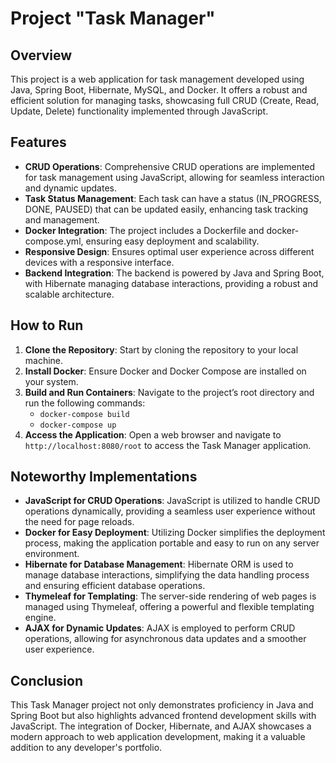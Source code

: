 # Project "Task Manager"

## Overview
This project is a web application for task management developed using Java, Spring Boot, Hibernate, MySQL, and Docker. It offers a robust and efficient solution for managing tasks, showcasing full CRUD (Create, Read, Update, Delete) functionality implemented through JavaScript.

## Features

- **CRUD Operations**: Comprehensive CRUD operations are implemented for task management using JavaScript, allowing for seamless interaction and dynamic updates.
- **Task Status Management**: Each task can have a status (IN_PROGRESS, DONE, PAUSED) that can be updated easily, enhancing task tracking and management.
- **Docker Integration**: The project includes a Dockerfile and docker-compose.yml, ensuring easy deployment and scalability.
- **Responsive Design**: Ensures optimal user experience across different devices with a responsive interface.
- **Backend Integration**: The backend is powered by Java and Spring Boot, with Hibernate managing database interactions, providing a robust and scalable architecture.

## How to Run

1. **Clone the Repository**: Start by cloning the repository to your local machine.
2. **Install Docker**: Ensure Docker and Docker Compose are installed on your system.
3. **Build and Run Containers**: Navigate to the project’s root directory and run the following commands:
   - `docker-compose build`
   - `docker-compose up`
4. **Access the Application**: Open a web browser and navigate to `http://localhost:8080/root` to access the Task Manager application.

## Noteworthy Implementations

- **JavaScript for CRUD Operations**: JavaScript is utilized to handle CRUD operations dynamically, providing a seamless user experience without the need for page reloads.
- **Docker for Easy Deployment**: Utilizing Docker simplifies the deployment process, making the application portable and easy to run on any server environment.
- **Hibernate for Database Management**: Hibernate ORM is used to manage database interactions, simplifying the data handling process and ensuring efficient database operations.
- **Thymeleaf for Templating**: The server-side rendering of web pages is managed using Thymeleaf, offering a powerful and flexible templating engine.
- **AJAX for Dynamic Updates**: AJAX is employed to perform CRUD operations, allowing for asynchronous data updates and a smoother user experience.

## Conclusion

This Task Manager project not only demonstrates proficiency in Java and Spring Boot but also highlights advanced frontend development skills with JavaScript. The integration of Docker, Hibernate, and AJAX showcases a modern approach to web application development, making it a valuable addition to any developer's portfolio.
